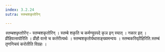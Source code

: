 ```yaml
---
index: 3.2.24
sutra: स्तम्बशकृतोरिन्

---
```

_स्तम्बशकृतोरिन्_ - स्तम्बशकृतोरिन् । स्तम्बे शकृति च कर्मण्युपपदे कृञ इन् स्यात् । नकार इत् । व्रीहिवत्सयोरिति । व्रीहौ वत्से च कर्तरीत्यर्थः । स्तम्बशकृतोर्यथासङ्ख्यमन्वयः । स्तम्बकरिव्र्रीहिरिति.स्तम्बं तृणनिचयं करोतीति विग्रहः । 